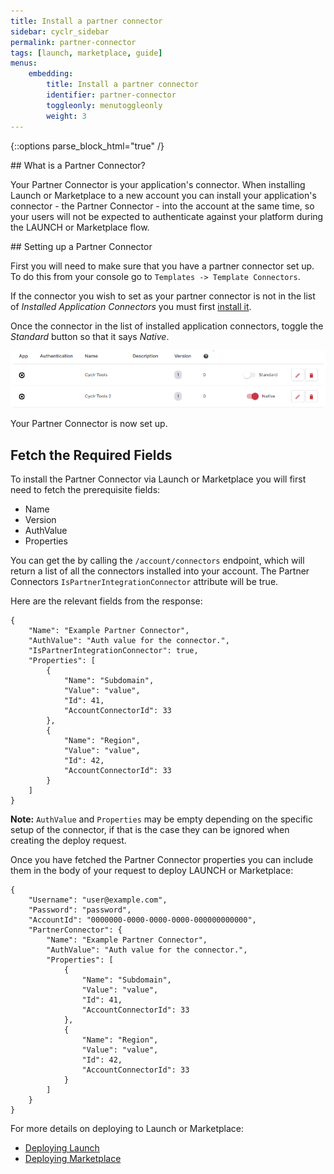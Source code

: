 ```yaml
---
title: Install a partner connector
sidebar: cyclr_sidebar
permalink: partner-connector
tags: [launch, marketplace, guide]
menus:
    embedding:
        title: Install a partner connector
        identifier: partner-connector
        toggleonly: menutoggleonly
        weight: 3
---
```

{::options parse_block_html="true" /}
<section class="card">
## What is a Partner Connector?

Your Partner Connector is your application's connector. When installing Launch or Marketplace to a new account you can install your application's connector - the Partner Connector - into the account at the same time, so your users will not be expected to authenticate against your platform during the LAUNCH or Marketplace flow.


</section>
<section class="card">
## Setting up a Partner Connector

First you will need to make sure that you have a partner connector set up.
To do this from your console go to `Templates -> Template Connectors`. 

If the connector you wish to set as your partner connector is not in the list of *Installed Application Connectors* you must first [install it](installing-connectors).

Once the connector in the list of installed application connectors, toggle the *Standard* button so that it says *Native*.

![An example of connectors set to standard and native.](./images/partner-connector-standard-native.png)

Your Partner Connector is now set up.

</section>
<section class="card">

## Fetch the Required Fields

To install the Partner Connector via Launch or Marketplace you will first need to fetch the prerequisite fields:

- Name
- Version
- AuthValue
- Properties

You can get the by calling the `/account/connectors` endpoint, which will return a list of all the connectors installed into your account. The Partner Connectors `IsPartnerIntegrationConnector` attribute will be true.

 Here are the relevant fields from the response:

    {
        "Name": "Example Partner Connector",
        "AuthValue": "Auth value for the connector.",
        "IsPartnerIntegrationConnector": true,
        "Properties": [
            {
                "Name": "Subdomain",
                "Value": "value",
                "Id": 41,
                "AccountConnectorId": 33
            },
            {
                "Name": "Region",
                "Value": "value",
                "Id": 42,
                "AccountConnectorId": 33
            }
        ]
    }

**Note:** `AuthValue` and `Properties` may be empty depending on the specific setup of the connector, if that is the case they can be ignored when creating the deploy request.

Once you have fetched the Partner Connector properties you can include them in the body of your request to deploy LAUNCH or Marketplace:

    {
        "Username": "user@example.com", 
        "Password": "password",
        "AccountId": "0000000-0000-0000-0000-000000000000",
        "PartnerConnector": {
            "Name": "Example Partner Connector",
            "AuthValue": "Auth value for the connector.",
            "Properties": [
                {
                    "Name": "Subdomain",
                    "Value": "value",
                    "Id": 41,
                    "AccountConnectorId": 33
                },
                {
                    "Name": "Region",
                    "Value": "value",
                    "Id": 42,
                    "AccountConnectorId": 33
                }
            ]
        }
    }

For more details on deploying to Launch or Marketplace:

- [Deploying Launch](launch-deployment)
- [Deploying Marketplace](marketplace-deployment)

</section>
